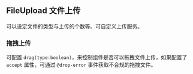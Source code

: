 <div class="demo-header">
<p class="overviewicon">
  <span class="wapi-form-fileupload"/>
</p>

## FileUpload 文件上传

<nova-uxlink widget-name="Fileupload"></nova-uxlink>

可以设定文件的类型与上传的个数等。可自定义上传服务。
</div>

### 拖拽上传

可配置 `drag(type:boolean)`，来控制组件是否可以拖拽文件上传，如果配置了 `accept` 属性，可通过 `@drop-error` 事件获取不合规的拖拽文件。
<nova-demo-view link="file-upload/drag-upload"></nova-demo-view>

<br>
